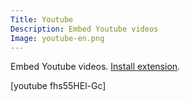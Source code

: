 ```yaml
---
Title: Youtube
Description: Embed Youtube videos
Image: youtube-en.png
---
```

Embed Youtube videos.
[Install extension](https://github.com/datenstrom/yellow-extensions/tree/master/features/youtube).

[youtube fhs55HEl-Gc]

